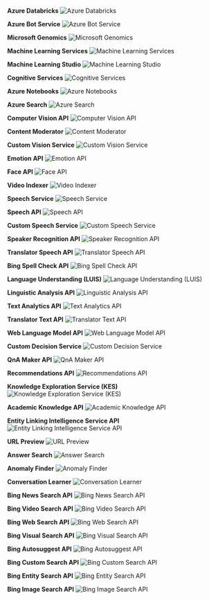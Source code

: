 ﻿**Azure Databricks**
![Azure Databricks](https://dinowang.github.io/azure-services-icon/Artifacts/AI+%2B+Machine+Learning/Azure+Databricks.svg)

**Azure Bot Service**
![Azure Bot Service](https://dinowang.github.io/azure-services-icon/Artifacts/AI+%2B+Machine+Learning/Azure+Bot+Service.svg)

**Microsoft Genomics**
![Microsoft Genomics](https://dinowang.github.io/azure-services-icon/Artifacts/AI+%2B+Machine+Learning/Microsoft+Genomics.svg)

**Machine Learning Services**
![Machine Learning Services](https://dinowang.github.io/azure-services-icon/Artifacts/AI+%2B+Machine+Learning/Machine+Learning+Services.svg)

**Machine Learning Studio**
![Machine Learning Studio](https://dinowang.github.io/azure-services-icon/Artifacts/AI+%2B+Machine+Learning/Machine+Learning+Studio.svg)

**Cognitive Services**
![Cognitive Services](https://dinowang.github.io/azure-services-icon/Artifacts/AI+%2B+Machine+Learning/Cognitive+Services.svg)

**Azure Notebooks**
![Azure Notebooks](https://dinowang.github.io/azure-services-icon/Artifacts/AI+%2B+Machine+Learning/Azure+Notebooks.svg)

**Azure Search**
![Azure Search](https://dinowang.github.io/azure-services-icon/Artifacts/AI+%2B+Machine+Learning/Azure+Search.svg)

**Computer Vision API**
![Computer Vision API](https://dinowang.github.io/azure-services-icon/Artifacts/AI+%2B+Machine+Learning/Computer+Vision+API.svg)

**Content Moderator**
![Content Moderator](https://dinowang.github.io/azure-services-icon/Artifacts/AI+%2B+Machine+Learning/Content+Moderator.svg)

**Custom Vision Service**
![Custom Vision Service](https://dinowang.github.io/azure-services-icon/Artifacts/AI+%2B+Machine+Learning/Custom+Vision+Service.svg)

**Emotion API**
![Emotion API](https://dinowang.github.io/azure-services-icon/Artifacts/AI+%2B+Machine+Learning/Emotion+API.svg)

**Face API**
![Face API](https://dinowang.github.io/azure-services-icon/Artifacts/AI+%2B+Machine+Learning/Face+API.svg)

**Video Indexer**
![Video Indexer](https://dinowang.github.io/azure-services-icon/Artifacts/AI+%2B+Machine+Learning/Video+Indexer.svg)

**Speech Service**
![Speech Service](https://dinowang.github.io/azure-services-icon/Artifacts/AI+%2B+Machine+Learning/Speech+Service.svg)

**Speech API**
![Speech API](https://dinowang.github.io/azure-services-icon/Artifacts/AI+%2B+Machine+Learning/Speech+API.svg)

**Custom Speech Service**
![Custom Speech Service](https://dinowang.github.io/azure-services-icon/Artifacts/AI+%2B+Machine+Learning/Custom+Speech+Service.svg)

**Speaker Recognition API**
![Speaker Recognition API](https://dinowang.github.io/azure-services-icon/Artifacts/AI+%2B+Machine+Learning/Speaker+Recognition+API.svg)

**Translator Speech API**
![Translator Speech API](https://dinowang.github.io/azure-services-icon/Artifacts/AI+%2B+Machine+Learning/Translator+Speech+API.svg)

**Bing Spell Check API**
![Bing Spell Check API](https://dinowang.github.io/azure-services-icon/Artifacts/AI+%2B+Machine+Learning/Bing+Spell+Check+API.svg)

**Language Understanding (LUIS)**
![Language Understanding (LUIS)](https://dinowang.github.io/azure-services-icon/Artifacts/AI+%2B+Machine+Learning/Language+Understanding+(LUIS).svg)

**Linguistic Analysis API**
![Linguistic Analysis API](https://dinowang.github.io/azure-services-icon/Artifacts/AI+%2B+Machine+Learning/Linguistic+Analysis+API.svg)

**Text Analytics API**
![Text Analytics API](https://dinowang.github.io/azure-services-icon/Artifacts/AI+%2B+Machine+Learning/Text+Analytics+API.svg)

**Translator Text API**
![Translator Text API](https://dinowang.github.io/azure-services-icon/Artifacts/AI+%2B+Machine+Learning/Translator+Text+API.svg)

**Web Language Model API**
![Web Language Model API](https://dinowang.github.io/azure-services-icon/Artifacts/AI+%2B+Machine+Learning/Web+Language+Model+API.svg)

**Custom Decision Service**
![Custom Decision Service](https://dinowang.github.io/azure-services-icon/Artifacts/AI+%2B+Machine+Learning/Custom+Decision+Service.svg)

**QnA Maker API**
![QnA Maker API](https://dinowang.github.io/azure-services-icon/Artifacts/AI+%2B+Machine+Learning/QnA+Maker+API.svg)

**Recommendations API**
![Recommendations API](https://dinowang.github.io/azure-services-icon/Artifacts/AI+%2B+Machine+Learning/Recommendations+API.svg)

**Knowledge Exploration Service (KES)**
![Knowledge Exploration Service (KES)](https://dinowang.github.io/azure-services-icon/Artifacts/AI+%2B+Machine+Learning/Knowledge+Exploration+Service+(KES).svg)

**Academic Knowledge API**
![Academic Knowledge API](https://dinowang.github.io/azure-services-icon/Artifacts/AI+%2B+Machine+Learning/Academic+Knowledge+API.svg)

**Entity Linking Intelligence Service API**
![Entity Linking Intelligence Service API](https://dinowang.github.io/azure-services-icon/Artifacts/AI+%2B+Machine+Learning/Entity+Linking+Intelligence+Service+API.svg)

**URL Preview**
![URL Preview](https://dinowang.github.io/azure-services-icon/Artifacts/AI+%2B+Machine+Learning/URL+Preview.svg)

**Answer Search**
![Answer Search](https://dinowang.github.io/azure-services-icon/Artifacts/AI+%2B+Machine+Learning/Answer+Search.svg)

**Anomaly Finder**
![Anomaly Finder](https://dinowang.github.io/azure-services-icon/Artifacts/AI+%2B+Machine+Learning/Anomaly+Finder.svg)

**Conversation Learner**
![Conversation Learner](https://dinowang.github.io/azure-services-icon/Artifacts/AI+%2B+Machine+Learning/Conversation+Learner.svg)

**Bing News Search API**
![Bing News Search API](https://dinowang.github.io/azure-services-icon/Artifacts/AI+%2B+Machine+Learning/Bing+News+Search+API.svg)

**Bing Video Search API**
![Bing Video Search API](https://dinowang.github.io/azure-services-icon/Artifacts/AI+%2B+Machine+Learning/Bing+Video+Search+API.svg)

**Bing Web Search API**
![Bing Web Search API](https://dinowang.github.io/azure-services-icon/Artifacts/AI+%2B+Machine+Learning/Bing+Web+Search+API.svg)

**Bing Visual Search API**
![Bing Visual Search API](https://dinowang.github.io/azure-services-icon/Artifacts/AI+%2B+Machine+Learning/Bing+Visual+Search+API.svg)

**Bing Autosuggest API**
![Bing Autosuggest API](https://dinowang.github.io/azure-services-icon/Artifacts/AI+%2B+Machine+Learning/Bing+Autosuggest+API.svg)

**Bing Custom Search API**
![Bing Custom Search API](https://dinowang.github.io/azure-services-icon/Artifacts/AI+%2B+Machine+Learning/Bing+Custom+Search+API.svg)

**Bing Entity Search API**
![Bing Entity Search API](https://dinowang.github.io/azure-services-icon/Artifacts/AI+%2B+Machine+Learning/Bing+Entity+Search+API.svg)

**Bing Image Search API**
![Bing Image Search API](https://dinowang.github.io/azure-services-icon/Artifacts/AI+%2B+Machine+Learning/Bing+Image+Search+API.svg)


